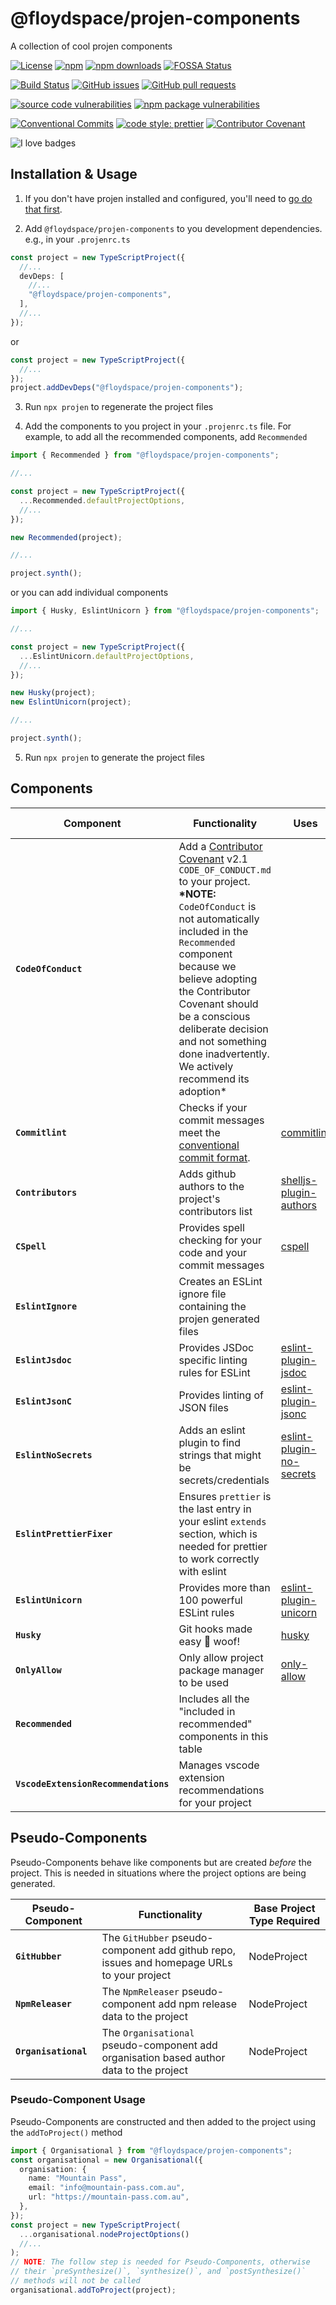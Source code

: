 # @floydspace/projen-components

A collection of cool projen components

[![License](https://img.shields.io/github/license/floydspace/projen-components?logo=apache)](https://github.com/floydspace/projen-components/blob/master/LICENSE) [![npm](https://img.shields.io/npm/v/@floydspace/projen-components?logo=npm)](https://www.npmjs.com/package/@floydspace/projen-components) [![npm downloads](https://img.shields.io/npm/dm/@floydspace/projen-components?logo=npm)](https://www.npmjs.com/package/@floydspace/projen-components)
[![FOSSA Status](https://app.fossa.com/api/projects/git%2Bgithub.com%2Ffloydspace%2Fprojen-components.svg?type=shield)](https://app.fossa.com/projects/git%2Bgithub.com%2Ffloydspace%2Fprojen-components?ref=badge_shield)

[![Build Status](https://img.shields.io/github/workflow/status/floydspace/projen-components/release?logo=github)](https://github.com/floydspace/projen-components/actions/workflows/release.yml) [![GitHub issues](https://img.shields.io/github/issues/floydspace/projen-components?logo=github)](https://github.com/floydspace/projen-components/issues) [![GitHub pull requests](https://img.shields.io/github/issues-pr/floydspace/projen-components?logo=github)](https://github.com/floydspace/projen-components/pulls)

<!-- [![Quality](https://img.shields.io/codacy/grade/940768d54f7545f7b42f89b26c23c751?logo=codacy)](https://www.codacy.com/gh/floydspace/projen-components/dashboard?utm_source=github.com&amp;utm_medium=referral&amp;utm_content=floydspace/projen-components&amp;utm_campaign=Badge_Grade) [![Coverage](https://img.shields.io/codacy/coverage/940768d54f7545f7b42f89b26c23c751?logo=codacy)](https://www.codacy.com/gh/floydspace/projen-components/dashboard?utm_source=github.com&utm_medium=referral&utm_content=floydspace/projen-components&utm_campaign=Badge_Coverage) -->

[![source code vulnerabilities](https://img.shields.io/snyk/vulnerabilities/github/floydspace/projen-components?label=source%20code%20vulnerabilities&logo=snyk)](https://snyk.io/test/github/floydspace/projen-components) [![npm package vulnerabilities](https://img.shields.io/snyk/vulnerabilities/npm/@floydspace/projen-components@latest?label=npm%20package%20vulnerabilties&logo=snyk)](https://snyk.io/test/npm/@floydspace/projen-components/latest)

[![Conventional Commits](https://img.shields.io/badge/Conventional%20Commits-1.0.0-yellow.svg)](https://conventionalcommits.org) [![code style: prettier](https://img.shields.io/badge/code_style-prettier-ff69b4.svg)](https://github.com/prettier/prettier) [![Contributor Covenant](https://img.shields.io/badge/Contributor%20Covenant-2.1-4baaaa.svg)](code_of_conduct.md)

![I love badges](https://img.shields.io/badge/%E2%99%A5%20i%20love-%20badges-green?logo=heart)

<!-- [![JavaScript Style Guide](https://cdn.rawgit.com/standard/standard/master/badge.svg)](https://github.com/standard/standard) -->

## Installation & Usage

1. If you don't have projen installed and configured, you'll need to [go do that first](https://github.com/projen/projen#getting-started).

2. Add `@floydspace/projen-components` to you development dependencies. e.g., in your `.projenrc.ts`

```ts
const project = new TypeScriptProject({
  //...
  devDeps: [
    //...
    "@floydspace/projen-components",
  ],
  //...
});
```

or

```ts
const project = new TypeScriptProject({
  //...
});
project.addDevDeps("@floydspace/projen-components");
```

3. Run `npx projen` to regenerate the project files

4. Add the components to you project in your `.projenrc.ts` file. For
   example, to add all the recommended components, add `Recommended`

```ts
import { Recommended } from "@floydspace/projen-components";

//...

const project = new TypeScriptProject({
  ...Recommended.defaultProjectOptions,
  //...
});

new Recommended(project);

//...

project.synth();
```

or you can add individual components

```ts
import { Husky, EslintUnicorn } from "@floydspace/projen-components";

//...

const project = new TypeScriptProject({
  ...EslintUnicorn.defaultProjectOptions,
  //...
});

new Husky(project);
new EslintUnicorn(project);

//...

project.synth();
```

5. Run `npx projen` to generate the project files

## Components

| Component                            | Functionality                                                                                                                                                                                                                                                                                                                                                                          | Uses                                                                             | Base Project Type Required | Included in Recommended |
| ------------------------------------ | -------------------------------------------------------------------------------------------------------------------------------------------------------------------------------------------------------------------------------------------------------------------------------------------------------------------------------------------------------------------------------------- | -------------------------------------------------------------------------------- | -------------------------- | ----------------------- |
| **`CodeOfConduct`**                  | Add a [Contributor Covenant](https://www.contributor-covenant.org/) v2.1 `CODE_OF_CONDUCT.md` to your project.<br />**\*NOTE:** `CodeOfConduct` is not automatically included in the `Recommended` component because we believe adopting the Contributor Covenant should be a conscious deliberate decision and not something done inadvertently. We actively recommend its adoption\* |                                                                                  | Project                    |                         |
| **`Commitlint`**                     | Checks if your commit messages meet the [conventional commit format](https://conventionalcommits.org/).                                                                                                                                                                                                                                                                                | [commitlint](https://github.com/conventional-changelog/commitlint)               | NodeProject                | ✅                      |
| **`Contributors`**                   | Adds github authors to the project's contributors list                                                                                                                                                                                                                                                                                                                                 | [shelljs-plugin-authors](https://github.com/tanem/shelljs-plugin-authors)        | NodeProject                | ✅                      |
| **`CSpell`**                         | Provides spell checking for your code and your commit messages                                                                                                                                                                                                                                                                                                                         | [cspell](https://github.com/streetsidesoftware/cspell)                           | NodeProject                | ✅                      |
| **`EslintIgnore`**                   | Creates an ESLint ignore file containing the projen generated files                                                                                                                                                                                                                                                                                                                    |                                                                                  | TypeScriptProject          | ✅                      |
| **`EslintJsdoc`**                    | Provides JSDoc specific linting rules for ESLint                                                                                                                                                                                                                                                                                                                                       | [eslint-plugin-jsdoc](https://github.com/gajus/eslint-plugin-jsdoc)              | TypeScriptProject          | ✅                      |
| **`EslintJsonC`**                    | Provides linting of JSON files                                                                                                                                                                                                                                                                                                                                                         | [eslint-plugin-jsonc](https://ota-meshi.github.io/eslint-plugin-jsonc/)          | TypeScriptProject          | ✅                      |
| **`EslintNoSecrets`**                | Adds an eslint plugin to find strings that might be secrets/credentials                                                                                                                                                                                                                                                                                                                | [eslint-plugin-no-secrets](https://github.com/nickdeis/eslint-plugin-no-secrets) | TypeScriptProject          | ✅                      |
| **`EslintPrettierFixer`**            | Ensures `prettier` is the last entry in your eslint `extends` section, which is needed for prettier to work correctly with eslint                                                                                                                                                                                                                                                      |                                                                                  | TypeScriptProject          | ✅                      |
| **`EslintUnicorn`**                  | Provides more than 100 powerful ESLint rules                                                                                                                                                                                                                                                                                                                                           | [eslint-plugin-unicorn](https://github.com/sindresorhus/eslint-plugin-unicorn)   | TypeScriptProject          |                         |
| **`Husky`**                          | Git hooks made easy 🐶 woof!                                                                                                                                                                                                                                                                                                                                                           | [husky](https://github.com/typicode/husky)                                       | NodeProject                | ✅                      |
| **`OnlyAllow`**                      | Only allow project package manager to be used                                                                                                                                                                                                                                                                                                                                          | [only-allow](https://github.com/pnpm/only-allow)                                 | NodeProject                |                         |
| **`Recommended`**                    | Includes all the "included in recommended" components in this table                                                                                                                                                                                                                                                                                                                    |                                                                                  | TypeScriptProject          |                         |
| **`VscodeExtensionRecommendations`** | Manages vscode extension recommendations for your project                                                                                                                                                                                                                                                                                                                              |                                                                                  | Project                    | ✅                      |

## Pseudo-Components

Pseudo-Components behave like components but are created _before_ the project. This is needed in situations where the project options are being generated.

| Pseudo-Component     | Functionality                                                                              | Base Project Type Required |
| -------------------- | ------------------------------------------------------------------------------------------ | -------------------------- |
| **`GitHubber`**      | The `GitHubber` pseudo-component add github repo, issues and homepage URLs to your project | NodeProject                |
| **`NpmReleaser`**    | The `NpmReleaser` pseudo-component add npm release data to the project                     | NodeProject                |
| **`Organisational`** | The `Organisational` pseudo-component add organisation based author data to the project    | NodeProject                |

### Pseudo-Component Usage

Pseudo-Components are constructed and then added to the project using the `addToProject()` method

```ts
import { Organisational } from "@floydspace/projen-components";
const organisational = new Organisational({
  organisation: {
    name: "Mountain Pass",
    email: "info@mountain-pass.com.au",
    url: "https://mountain-pass.com.au",
  },
});
const project = new TypeScriptProject(
  ...organisational.nodeProjectOptions()
  //...
);
// NOTE: The follow step is needed for Pseudo-Components, otherwise
// their `preSynthesize()`, `synthesize()`, and `postSynthesize()`
// methods will not be called
organisational.addToProject(project);
```
